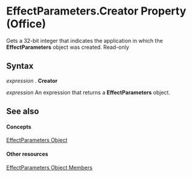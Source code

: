 
# EffectParameters.Creator Property (Office)

Gets a 32-bit integer that indicates the application in which the  **EffectParameters** object was created. Read-only


## Syntax

 _expression_ . **Creator**

 _expression_ An expression that returns a **EffectParameters** object.


## See also


#### Concepts


[EffectParameters Object](9b0dfcf1-96fa-bc9a-6fef-38518ab1c558.md)
#### Other resources


[EffectParameters Object Members](220226ed-74d2-b95f-1efc-48d09b9aaf86.md)
